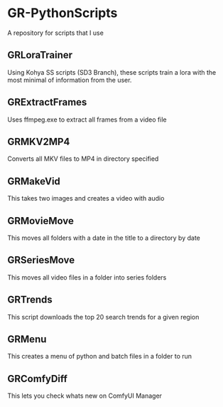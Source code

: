 # GR-PythonScripts
A repository for scripts that I use


## GRLoraTrainer
Using Kohya SS scripts (SD3 Branch), these scripts train a lora with the most minimal of information from the user. 

## GRExtractFrames
Uses ffmpeg.exe to extract all frames from a video file

## GRMKV2MP4
Converts all MKV files to MP4 in directory specified

## GRMakeVid
This takes two images and creates a video with audio

## GRMovieMove
This moves all folders with a date in the title to a directory by date

## GRSeriesMove
This moves all video files in a folder into series folders

## GRTrends
This script downloads the top 20 search trends for a given region

## GRMenu
This creates a menu of python and batch files in a folder to run

## GRComfyDiff
This lets you check whats new on ComfyUI Manager
